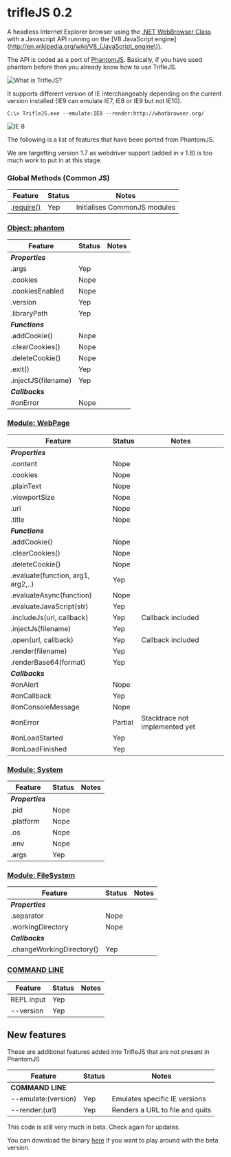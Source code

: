 trifleJS 0.2
=========

A headless Internet Explorer browser using the [.NET WebBrowser Class](http://msdn.microsoft.com/en-us/library/system.windows.forms.webbrowser.aspx) with a Javascript API running on the [V8 JavaScript engine](http://en.wikipedia.org/wiki/V8_(JavaScript_engine\)).

The API is coded as a port of [PhantomJS](http://phantomjs.org). Basically, if you have used phantom before then you already know how to use TrifleJS.

![What is TrifleJS?](https://raw.github.com/sdesalas/trifleJS/master/Docs/What.Is.Trifle.png "What is TrifleJS?")

It supports different version of IE interchangeably depending on the current version installed (IE9 can emulate IE7, IE8 or IE9 but not IE10).

    C:\> TrifleJS.exe --emulate:IE8 --render:http://whatbrowser.org/

![IE 8](https://raw.github.com/sdesalas/trifleJS/master/Docs/whatbrowser.org.IE8.png "Running as IE 8")

The following is a list of features that have been ported from PhantomJS. 

We are targetting version 1.7 as webdriver support (added in v 1.8) is too much work to put in at this stage.

### Global Methods (Common JS)

|Feature                                  | Status   | Notes                                |
|-----------------------------------------|----------|--------------------------------------|
|.[require()](https://github.com/ariya/phantomjs/wiki/API-Reference#function-require)   | Yep      | Initialises CommonJS modules         |

### [Object: phantom](https://github.com/ariya/phantomjs/wiki/API-Reference-phantom)

|Feature                                  | Status   | Notes                                |
|-----------------------------------------|----------|--------------------------------------|
|*__Properties__*                                                                           |
|.args                                    | Yep      |                                      |
|.cookies                                 | Nope     |                                      | 
|.cookiesEnabled                          | Nope     |                                      | 
|.version                                 | Yep      |                                      | 
|.libraryPath                             | Yep      |                                      |
|*__Functions__*                                                                            |
|.addCookie()                             | Nope      |                                     |
|.clearCookies()                          | Nope      |                                     |
|.deleteCookie()                          | Nope      |                                     |
|.exit()                                  | Yep      |                                      |
|.injectJS(filename)                      | Yep      |                                      |
|*__Callbacks__*                                                                            |
|#onError                                 | Nope      |                                     |

### [Module: WebPage](https://github.com/ariya/phantomjs/wiki/API-Reference-WebPage)

|Feature                                  | Status   | Notes                                |
|-----------------------------------------|----------|--------------------------------------|
|*__Properties__*                                                                           |
|.content                                 | Nope     |                                      |
|.cookies                                 | Nope     |                                      |
|.plainText                               | Nope     |                                      |
|.viewportSize                            | Nope     |                                      |
|.url                                     | Nope     |                                      |
|.title                                   | Nope     |                                      |
|*__Functions__*                                                                            |
|.addCookie()                             | Nope      |                                     |
|.clearCookies()                          | Nope      |                                     |
|.deleteCookie()                          | Nope      |                                     |
|.evaluate(function, arg1, arg2,..)       | Yep      |                                      |
|.evaluateAsync(function)                 | Nope      |                                     |
|.evaluateJavaScript(str)                 | Yep      |                                      |
|.includeJs(url, callback)                | Yep      | Callback included                    |
|.injectJs(filename)                      | Yep      |                                      |
|.open(url, callback)                     | Yep      | Callback included                    |
|.render(filename)                        | Yep      |                                      |
|.renderBase64(format)                    | Yep      |                                      |
|*__Callbacks__*                                                                            |
|#onAlert                                 | Nope     |                                      | 
|#onCallback                              | Yep      |                                      | 
|#onConsoleMessage                        | Nope     |                                      | 
|#onError                                 | Partial  | Stacktrace not implemented yet       |
|#onLoadStarted                           | Yep      |                                      |
|#onLoadFinished                          | Yep      |                                      |

### [Module: System](https://github.com/ariya/phantomjs/wiki/API-Reference-System)

|Feature                                  | Status   | Notes                                |
|-----------------------------------------|----------|--------------------------------------|
|*__Properties__*                                                                           |
|.pid                                     | Nope      |                                     |
|.platform                                | Nope      |                                     |
|.os                                      | Nope      |                                     |
|.env                                     | Nope      |                                     |
|.args                                    | Yep      |                                      |

### [Module: FileSystem](https://github.com/ariya/phantomjs/wiki/API-Reference-FileSystem)

|Feature                                  | Status   | Notes                                |
|-----------------------------------------|----------|--------------------------------------|
|*__Properties__*                                                                           |
|.separator                               | Nope      |                                     |
|.workingDirectory                        | Nope      |                                     |
|*__Callbacks__*                                                                            |
|.changeWorkingDirectory()                | Yep      |                                      |

### [COMMAND LINE](https://github.com/ariya/phantomjs/wiki/API-Reference)

|Feature                                  | Status   | Notes                                |
|-----------------------------------------|----------|--------------------------------------|
|REPL input                               | Yep      |                                      |
|--version                                | Yep      |                                      |

## New features

These are additional features added into TrifleJS that are not present in PhantomJS

|Feature                                  | Status   | Notes                                |
|-----------------------------------------|----------|--------------------------------------|
|**COMMAND LINE**                         |
|--emulate:(version)                      | Yep      | Emulates specific IE versions        |
|--render:(url)                           | Yep      | Renders a URL to file and quits      | 


This code is still very much in beta. Check again for updates.

You can download the binary [here](https://github.com/sdesalas/trifleJS/raw/master/Build/Binary/TrifleJS.Latest.zip) if you want to play around with the beta version. 
